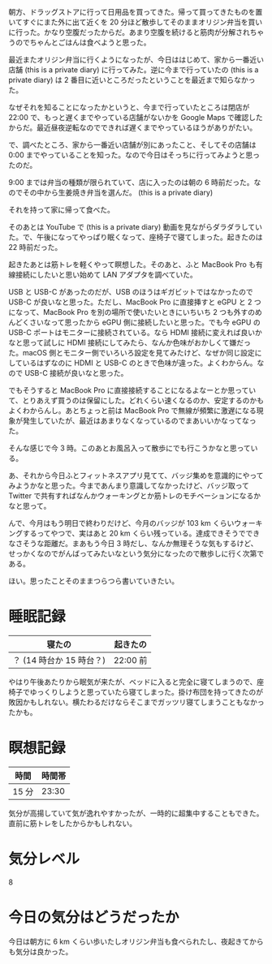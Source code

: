 朝方、ドラッグストアに行って日用品を買ってきた。帰って買ってきたものを置いてすぐにまた外に出て近くを 20 分ほど散歩してそのままオリジン弁当を買いに行った。かなり空腹だったからだ。あまり空腹を続けると筋肉が分解されちゃうのでちゃんとごはんは食べようと思った。

最近またオリジン弁当に行くようになったが、今日ははじめて、家から一番近い店舗 (this is a private diary) に行ってみた。逆に今まで行っていたの (this is a private diary) は 2 番目に近いところだったということを最近まで知らなかった。

なぜそれを知ることになったかというと、今まで行っていたところは閉店が 22:00 で、もっと遅くまでやっている店舗がないかを Google Maps で確認したからだ。最近昼夜逆転なのでできれば遅くまでやっているほうがありがたい。

で、調べたところ、家から一番近い店舗が別にあったこと、そしてその店舗は 0:00 までやっていることを知った。なので今日はそっちに行ってみようと思ったのだ。

9:00 までは弁当の種類が限られていて、店に入ったのは朝の 6 時前だった。なのでその中から生姜焼き弁当を選んだ。 (this is a private diary) 

それを持って家に帰って食べた。

そのあとは YouTube で (this is a private diary) 動画を見ながらダラダラしていた。で、午後になってやっぱり眠くなって、座椅子で寝てしまった。起きたのは 22 時前だった。

起きたあとは筋トレを軽くやって瞑想した。そのあと、ふと MacBook Pro も有線接続にしたいと思い始めて LAN アダプタを調べていた。

USB と USB-C があったのだが、USB のほうはギガビットではなかったので USB-C が良いなと思った。ただし、MacBook Pro に直接挿すと eGPU と 2 つになって、MacBook Pro を別の場所で使いたいときにいちいち 2 つも外すのめんどくさいなって思ったから eGPU 側に接続したいと思った。でも今 eGPU の USB-C ポートはモニターに接続されている。なら HDMI 接続に変えれば良いかなと思って試しに HDMI 接続にしてみたら、なんか色味がおかしくて嫌だった。macOS 側とモニター側でいろいろ設定を見てみたけど、なぜか同じ設定にしているはずなのに HDMI と USB-C のときで色味が違った。よくわからん。なので USB-C 接続が良いなと思った。

でもそうすると MacBook Pro に直接接続することになるよなーとか思っていて、とりあえず買うのは保留にした。どれくらい速くなるのか、安定するのかもよくわからんし。あとちょっと前は MacBook Pro で無線が頻繁に激遅になる現象が発生していたが、最近はあまりなくなっているのでまあいいかなってなった。

そんな感じで今 3 時。このあとお風呂入って散歩にでも行こうかなと思っている。

あ、それから今日ふとフィットネスアプリ見てて、バッジ集めを意識的にやってみようかなと思った。今まであんまり意識してなかったけど、バッジ取って Twitter で共有すればなんかウォーキングとか筋トレのモチベーションになるかなと思って。

んで、今月はもう明日で終わりだけど、今月のバッジが 103 km くらいウォーキングするってやつで、実はあと 20 km くらい残っている。達成できそうでできなさそうな距離だ。まあもう今日 3 時だし、なんか無理そうな気もするけど、せっかくなのでがんばってみたいなという気分になったので散歩しに行く次第である。

ほい。思ったことそのままつらつら書いていきたい。



# 睡眠記録
| 寝たの | 起きたの |
|---|---|
| ？ (14 時台か 15 時台？) | 22:00 前 |

やはり午後あたりから眠気が来たが、ベッドに入ると完全に寝てしまうので、座椅子でゆっくりしようと思っていたら寝てしまった。掛け布団を持ってきたのが敗因かもしれない。横たわるだけならそこまでガッツリ寝てしまうこともなかったかも。



# 瞑想記録
| 時間 | 時間帯 |
|---|---|
| 15 分 | 23:30 |

気分が高揚していて気が逸れやすかったが、一時的に超集中することもできた。直前に筋トレをしたからかもしれない。



# 気分レベル
8



# 今日の気分はどうだったか
今日は朝方に 6 km くらい歩いたしオリジン弁当も食べられたし、夜起きてからも気分は良かった。
